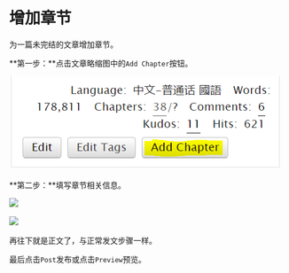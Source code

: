 # 增加章节

为一篇未完结的文章增加章节。

**第一步：**点击文章略缩图中的`Add Chapter`按钮。

![](../../../.gitbook/assets/image.png)

**第二步：**填写章节相关信息。

![](../../../.gitbook/assets/MTXX\_MH20230323\_094725042.jpg)

![](../../../.gitbook/assets/MTXX\_MH20230323\_095215978.jpg)

再往下就是正文了，与正常发文步骤一样。

最后点击`Post`发布或点击`Preview`预览。
